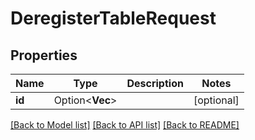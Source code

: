 # DeregisterTableRequest

## Properties

Name | Type | Description | Notes
------------ | ------------- | ------------- | -------------
**id** | Option<**Vec<String>**> |  | [optional]

[[Back to Model list]](../README.md#documentation-for-models) [[Back to API list]](../README.md#documentation-for-api-endpoints) [[Back to README]](../README.md)


